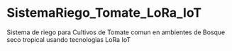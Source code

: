 # SistemaRiego_Tomate_LoRa_IoT
Sistema de riego para Cultivos de Tomate comun en ambientes de Bosque seco tropical usando tecnologias LoRa IoT
